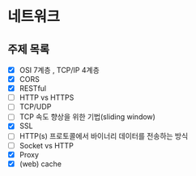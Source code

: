 # 네트워크

## 주제 목록

- [x] OSI 7계층 , TCP/IP 4계층
- [x] CORS
- [x] RESTful
- [ ] HTTP vs HTTPS
- [ ] TCP/UDP
- [ ] TCP 속도 향상을 위한 기법(sliding window)
- [x] SSL
- [ ] HTTP(s) 프로토콜에서 바이너리 데이터를 전송하는 방식
- [ ] Socket vs HTTP
- [X] Proxy
- [x] (web) cache
